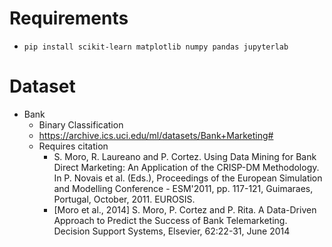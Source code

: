 # Requirements
- ```pip install scikit-learn matplotlib numpy pandas jupyterlab```

# Dataset
- Bank
    - Binary Classification
    - https://archive.ics.uci.edu/ml/datasets/Bank+Marketing#
    - Requires citation 
      - S. Moro, R. Laureano and P. Cortez. Using Data Mining for Bank Direct Marketing: An Application of the CRISP-DM Methodology. In P. Novais et al. (Eds.), Proceedings of the European Simulation and Modelling Conference - ESM'2011, pp. 117-121, Guimaraes, Portugal, October, 2011. EUROSIS. 
      - [Moro et al., 2014] S. Moro, P. Cortez and P. Rita. A Data-Driven Approach to Predict the Success of Bank 
    Telemarketing. Decision Support Systems, Elsevier, 62:22-31, June 2014

